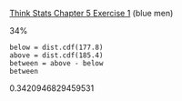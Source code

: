 [Think Stats Chapter 5 Exercise 1](http://greenteapress.com/thinkstats2/html/thinkstats2006.html#toc50) (blue men)

34%
```
below = dist.cdf(177.8)
above = dist.cdf(185.4)
between = above - below
between
```
0.3420946829459531
